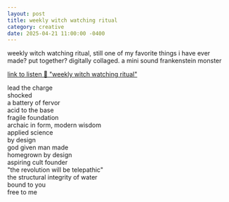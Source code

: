 ```yaml
---
layout: post
title: weekly witch watching ritual
category: creative
date: 2025-04-21 11:00:00 -0400
---
```


weekly witch watching ritual, still one of my favorite things i have ever made? put together? digitally collaged. a mini sound frankenstein monster

[link to listen 💽 "weekly witch watching ritual"](https://soundcloud.com/sli-songs/weekly-witch-watching-ritual-pt3)

lead the charge  
shocked  
a battery of fervor  
acid to the base  
fragile foundation  
archaic in form, modern wisdom  
applied science  
by design  
god given man made  
homegrown by design  
aspiring cult founder  
"the revolution will be telepathic"  
the structural integrity of water  
bound to you  
free to me